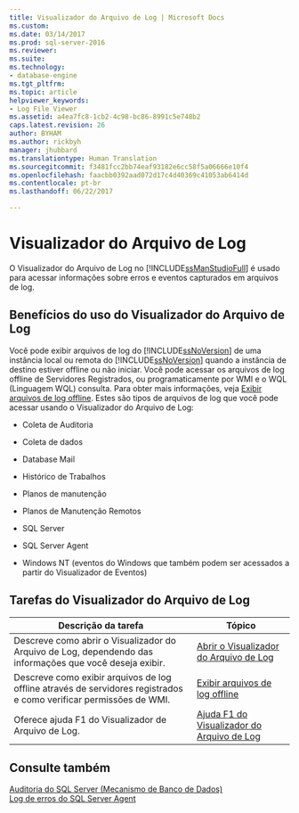 ```yaml
---
title: Visualizador do Arquivo de Log | Microsoft Docs
ms.custom: 
ms.date: 03/14/2017
ms.prod: sql-server-2016
ms.reviewer: 
ms.suite: 
ms.technology:
- database-engine
ms.tgt_pltfrm: 
ms.topic: article
helpviewer_keywords:
- Log File Viewer
ms.assetid: a4ea7fc8-1cb2-4c98-bc86-8991c5e748b2
caps.latest.revision: 26
author: BYHAM
ms.author: rickbyh
manager: jhubbard
ms.translationtype: Human Translation
ms.sourcegitcommit: f3481fcc2bb74eaf93182e6cc58f5a06666e10f4
ms.openlocfilehash: faacbb0392aad072d17c4d40369c41053ab6414d
ms.contentlocale: pt-br
ms.lasthandoff: 06/22/2017

---
```

# <a name="log-file-viewer"></a>Visualizador do Arquivo de Log
  O Visualizador do Arquivo de Log no [!INCLUDE[ssManStudioFull](../../includes/ssmanstudiofull-md.md)] é usado para acessar informações sobre erros e eventos capturados em arquivos de log.  
  
## <a name="benefits-of-using-log-file-viewer"></a>Benefícios do uso do Visualizador do Arquivo de Log  
 Você pode exibir arquivos de log do [!INCLUDE[ssNoVersion](../../includes/ssnoversion-md.md)] de uma instância local ou remota do [!INCLUDE[ssNoVersion](../../includes/ssnoversion-md.md)] quando a instância de destino estiver offline ou não iniciar. Você pode acessar os arquivos de log offline de Servidores Registrados, ou programaticamente por WMI e o WQL (Linguagem WQL) consulta. Para obter mais informações, veja [Exibir arquivos de log offline](../../relational-databases/logs/view-offline-log-files.md). Estes são tipos de arquivos de log que você pode acessar usando o Visualizador do Arquivo de Log:  
  
-   Coleta de Auditoria  
  
-   Coleta de dados  
  
-   Database Mail  
  
-   Histórico de Trabalhos  
  
-   Planos de manutenção  
  
-   Planos de Manutenção Remotos  
  
-   SQL Server  
  
-   SQL Server Agent  
  
-   Windows NT (eventos do Windows que também podem ser acessados a partir do Visualizador de Eventos)  
  
## <a name="log-file-viewer-tasks"></a>Tarefas do Visualizador do Arquivo de Log  
  
|Descrição da tarefa|Tópico|  
|----------------------|-----------|  
|Descreve como abrir o Visualizador do Arquivo de Log, dependendo das informações que você deseja exibir.|[Abrir o Visualizador do Arquivo de Log](../../relational-databases/logs/open-log-file-viewer.md)|  
|Descreve como exibir arquivos de log offline através de servidores registrados e como verificar permissões de WMI.|[Exibir arquivos de log offline](../../relational-databases/logs/view-offline-log-files.md)|  
|Oferece ajuda F1 do Visualizador de Arquivo de Log.|[Ajuda F1 do Visualizador do Arquivo de Log](../../relational-databases/logs/log-file-viewer-f1-help.md)|  
  
## <a name="see-also"></a>Consulte também  
 [Auditoria do SQL Server &#40;Mecanismo de Banco de Dados&#41;](../../relational-databases/security/auditing/sql-server-audit-database-engine.md)   
 [Log de erros do SQL Server Agent](http://msdn.microsoft.com/library/0b2d6e6e-cd2d-4b8b-9fa2-2bbd2fc0da41)  
  
  
